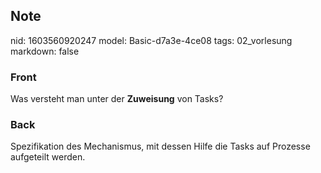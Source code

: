 ## Note
nid: 1603560920247
model: Basic-d7a3e-4ce08
tags: 02_vorlesung
markdown: false

### Front
<p>Was versteht man unter der <b>Zuweisung</b> von Tasks?

### Back
Spezifikation des Mechanismus, mit dessen Hilfe die Tasks auf Prozesse aufgeteilt werden.
